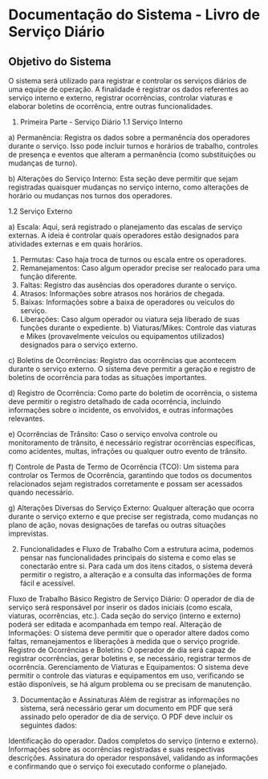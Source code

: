 # Documentação do Sistema - Livro de Serviço Diário
## Objetivo do Sistema
O sistema será utilizado para registrar e controlar os serviços diários de uma equipe de operação. A finalidade é registrar os dados referentes ao serviço interno e externo, registrar ocorrências, controlar viaturas e elaborar boletins de ocorrência, entre outras funcionalidades.
1. Primeira Parte - Serviço Diário
1.1 Serviço Interno

a) Permanência: Registra os dados sobre a permanência dos operadores durante o serviço. Isso pode incluir turnos e horários de trabalho, controles de presença e eventos que alteram a permanência (como substituições ou mudanças de turno).

b) Alterações do Serviço Interno: Esta seção deve permitir que sejam registradas quaisquer mudanças no serviço interno, como alterações de horário ou mudanças nos turnos dos operadores.

1.2 Serviço Externo

a) Escala: Aqui, será registrado o planejamento das escalas de serviço externas. A ideia é controlar quais operadores estão designados para atividades externas e em quais horários.

1) Permutas: Caso haja troca de turnos ou escala entre os operadores.
2) Remanejamentos: Caso algum operador precise ser realocado para uma função diferente.
3) Faltas: Registro das ausências dos operadores durante o serviço.
4) Atrasos: Informações sobre atrasos nos horários de chegada.
5) Baixas: Informações sobre a baixa de operadores ou veículos do serviço.
6) Liberações: Caso algum operador ou viatura seja liberado de suas funções durante o expediente.
b) Viaturas/Mikes: Controle das viaturas e Mikes (provavelmente veículos ou equipamentos utilizados) designados para o serviço externo.

c) Boletins de Ocorrências: Registro das ocorrências que acontecem durante o serviço externo. O sistema deve permitir a geração e registro de boletins de ocorrência para todas as situações importantes.

d) Registro de Ocorrência: Como parte do boletim de ocorrência, o sistema deve permitir o registro detalhado de cada ocorrência, incluindo informações sobre o incidente, os envolvidos, e outras informações relevantes.

e) Ocorrências de Trânsito: Caso o serviço envolva controle ou monitoramento de trânsito, é necessário registrar ocorrências específicas, como acidentes, multas, infrações ou qualquer outro evento de trânsito.

f) Controle de Pasta de Termo de Ocorrência (TCO): Um sistema para controlar os Termos de Ocorrência, garantindo que todos os documentos relacionados sejam registrados corretamente e possam ser acessados quando necessário.

g) Alterações Diversas do Serviço Externo: Qualquer alteração que ocorra durante o serviço externo e que precise ser registrada, como mudanças no plano de ação, novas designações de tarefas ou outras situações imprevistas.

2. Funcionalidades e Fluxo de Trabalho
Com a estrutura acima, podemos pensar nas funcionalidades principais do sistema e como elas se conectarão entre si. Para cada um dos itens citados, o sistema deverá permitir o registro, a alteração e a consulta das informações de forma fácil e acessível.

Fluxo de Trabalho Básico
Registro de Serviço Diário:
O operador de dia de serviço será responsável por inserir os dados iniciais (como escala, viaturas, ocorrências, etc.).
Cada seção do serviço (interno e externo) poderá ser editada e acompanhada em tempo real.
Alteração de Informações:
O sistema deve permitir que o operador altere dados como faltas, remanejamentos e liberações à medida que o serviço progride.
Registro de Ocorrências e Boletins:
O operador de dia será capaz de registrar ocorrências, gerar boletins e, se necessário, registrar termos de ocorrência.
Gerenciamento de Viaturas e Equipamentos:
O sistema deve permitir o controle das viaturas e equipamentos em uso, verificando se estão disponíveis, se há algum problema ou se precisam de manutenção.

3. Documentação e Assinaturas
Além de registrar as informações no sistema, será necessário gerar um documento em PDF que será assinado pelo operador de dia de serviço. O PDF deve incluir os seguintes dados:

Identificação do operador.
Dados completos do serviço (interno e externo).
Informações sobre as ocorrências registradas e suas respectivas descrições.
Assinatura do operador responsável, validando as informações e confirmando que o serviço foi executado conforme o planejado.
